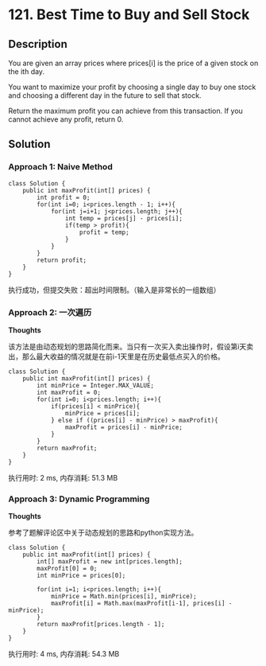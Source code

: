# 121. Best Time to Buy and Sell Stock


## Description

You are given an array prices where prices[i] is the price of a given stock on the ith day.

You want to maximize your profit by choosing a single day to buy one stock and choosing a different day in the future to sell that stock.

Return the maximum profit you can achieve from this transaction. If you cannot achieve any profit, return 0.

## Solution

### Approach 1: Naive Method

```
class Solution {
    public int maxProfit(int[] prices) {
        int profit = 0;
        for(int i=0; i<prices.length - 1; i++){
            for(int j=i+1; j<prices.length; j++){
                int temp = prices[j] - prices[i];
                if(temp > profit){
                    profit = temp;
                }
            }
        }
        return profit;
    }
}
```
执行成功，但提交失败：超出时间限制。（输入是非常长的一组数组）

### Approach 2: 一次遍历

**Thoughts**

该方法是由动态规划的思路简化而来。当只有一次买入卖出操作时，假设第i天卖出，那么最大收益的情况就是在前i-1天里是在历史最低点买入的价格。

```
class Solution {
    public int maxProfit(int[] prices) {
        int minPrice = Integer.MAX_VALUE;
        int maxProfit = 0;
        for(int i=0; i<prices.length; i++){
            if(prices[i] < minPrice){
                minPrice = prices[i];
            } else if ((prices[i] - minPrice) > maxProfit){
                maxProfit = prices[i] - minPrice;
            }
        }
        return maxProfit;
    }
}
```
执行用时: 2 ms, 内存消耗: 51.3 MB


### Approach 3: Dynamic Programming

**Thoughts**

参考了题解评论区中关于动态规划的思路和python实现方法。

```
class Solution {
    public int maxProfit(int[] prices) {
        int[] maxProfit = new int[prices.length];
        maxProfit[0] = 0;
        int minPrice = prices[0];

        for(int i=1; i<prices.length; i++){
            minPrice = Math.min(prices[i], minPrice);
            maxProfit[i] = Math.max(maxProfit[i-1], prices[i] - minPrice);
        }
        return maxProfit[prices.length - 1];
    }
}
```
执行用时: 4 ms, 内存消耗: 54.3 MB
















